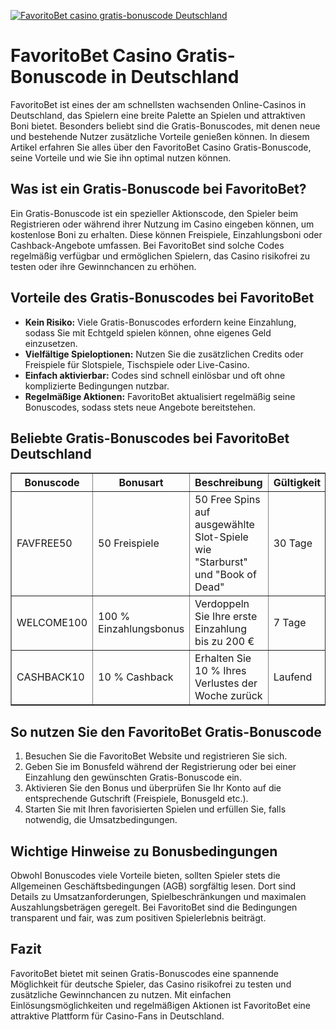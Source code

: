 [![FavoritoBet casino gratis-bonuscode Deutschland](https://123-caf.pages.dev/gitsignup.png)](https://vrmoo.ru/Bt82HjjY)

<h1>FavoritoBet Casino Gratis-Bonuscode in Deutschland</h1>  <p>FavoritoBet ist eines der am schnellsten wachsenden Online-Casinos in Deutschland, das Spielern eine breite Palette an Spielen und attraktiven Boni bietet. Besonders beliebt sind die Gratis-Bonuscodes, mit denen neue und bestehende Nutzer zusätzliche Vorteile genießen können. In diesem Artikel erfahren Sie alles über den FavoritoBet Casino Gratis-Bonuscode, seine Vorteile und wie Sie ihn optimal nutzen können.</p>  <h2>Was ist ein Gratis-Bonuscode bei FavoritoBet?</h2>  <p>Ein Gratis-Bonuscode ist ein spezieller Aktionscode, den Spieler beim Registrieren oder während ihrer Nutzung im Casino eingeben können, um kostenlose Boni zu erhalten. Diese können Freispiele, Einzahlungsboni oder Cashback-Angebote umfassen. Bei FavoritoBet sind solche Codes regelmäßig verfügbar und ermöglichen Spielern, das Casino risikofrei zu testen oder ihre Gewinnchancen zu erhöhen.</p>  <h2>Vorteile des Gratis-Bonuscodes bei FavoritoBet</h2>  <ul>   <li><strong>Kein Risiko:</strong> Viele Gratis-Bonuscodes erfordern keine Einzahlung, sodass Sie mit Echtgeld spielen können, ohne eigenes Geld einzusetzen.</li>   <li><strong>Vielfältige Spieloptionen:</strong> Nutzen Sie die zusätzlichen Credits oder Freispiele für Slotspiele, Tischspiele oder Live-Casino.</li>   <li><strong>Einfach aktivierbar:</strong> Codes sind schnell einlösbar und oft ohne komplizierte Bedingungen nutzbar.</li>   <li><strong>Regelmäßige Aktionen:</strong> FavoritoBet aktualisiert regelmäßig seine Bonuscodes, sodass stets neue Angebote bereitstehen.</li> </ul>  <h2>Beliebte Gratis-Bonuscodes bei FavoritoBet Deutschland</h2>  <table border="1" cellpadding="8" cellspacing="0">   <thead>     <tr>       <th>Bonuscode</th>       <th>Bonusart</th>       <th>Beschreibung</th>       <th>Gültigkeit</th>     </tr>   </thead>   <tbody>     <tr>       <td>FAVFREE50</td>       <td>50 Freispiele</td>       <td>50 Free Spins auf ausgewählte Slot-Spiele wie "Starburst" und "Book of Dead"</td>       <td>30 Tage</td>     </tr>     <tr>       <td>WELCOME100</td>       <td>100 % Einzahlungsbonus</td>       <td>Verdoppeln Sie Ihre erste Einzahlung bis zu 200 €</td>       <td>7 Tage</td>     </tr>     <tr>       <td>CASHBACK10</td>       <td>10 % Cashback</td>       <td>Erhalten Sie 10 % Ihres Verlustes der Woche zurück</td>       <td>Laufend</td>     </tr>   </tbody> </table>  <h2>So nutzen Sie den FavoritoBet Gratis-Bonuscode</h2>  <ol>   <li>Besuchen Sie die FavoritoBet Website und registrieren Sie sich.</li>   <li>Geben Sie im Bonusfeld während der Registrierung oder bei einer Einzahlung den gewünschten Gratis-Bonuscode ein.</li>   <li>Aktivieren Sie den Bonus und überprüfen Sie Ihr Konto auf die entsprechende Gutschrift (Freispiele, Bonusgeld etc.).</li>   <li>Starten Sie mit Ihren favorisierten Spielen und erfüllen Sie, falls notwendig, die Umsatzbedingungen.</li> </ol>  <h2>Wichtige Hinweise zu Bonusbedingungen</h2>  <p>Obwohl Bonuscodes viele Vorteile bieten, sollten Spieler stets die Allgemeinen Geschäftsbedingungen (AGB) sorgfältig lesen. Dort sind Details zu Umsatzanforderungen, Spielbeschränkungen und maximalen Auszahlungsbeträgen geregelt. Bei FavoritoBet sind die Bedingungen transparent und fair, was zum positiven Spielerlebnis beiträgt.</p>  <h2>Fazit</h2>  <p>FavoritoBet bietet mit seinen Gratis-Bonuscodes eine spannende Möglichkeit für deutsche Spieler, das Casino risikofrei zu testen und zusätzliche Gewinnchancen zu nutzen. Mit einfachen Einlösungsmöglichkeiten und regelmäßigen Aktionen ist FavoritoBet eine attraktive Plattform für Casino-Fans in Deutschland.</p>